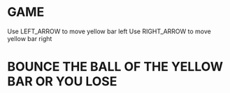 # GAME
Use LEFT_ARROW to move yellow bar left
Use RIGHT_ARROW to move yellow bar right

# BOUNCE THE BALL OF THE YELLOW BAR OR YOU LOSE